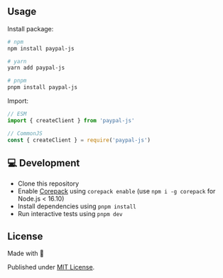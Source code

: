 ## Usage

Install package:

```sh
# npm
npm install paypal-js

# yarn
yarn add paypal-js

# pnpm
pnpm install paypal-js
```

Import:

```js
// ESM
import { createClient } from 'paypal-js'

// CommonJS
const { createClient } = require('paypal-js')
```

## 💻 Development

-   Clone this repository
-   Enable [Corepack](https://github.com/nodejs/corepack) using `corepack enable` (use `npm i -g corepack` for Node.js < 16.10)
-   Install dependencies using `pnpm install`
-   Run interactive tests using `pnpm dev`

## License

Made with 💙

Published under [MIT License](./LICENSE).
